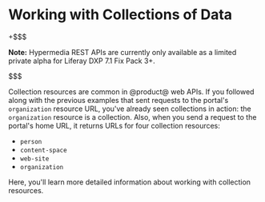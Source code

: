 # Working with Collections of Data [](id=working-with-collections-of-data)

+$$$

**Note:** Hypermedia REST APIs are currently only available as a limited private 
alpha for Liferay DXP 7.1 Fix Pack 3+. 

$$$

Collection resources are common in @product@ web APIs. If you followed along 
with the previous examples that sent requests to the portal's `organization` 
resource URL, you've already seen collections in action: the `organization`
resource is a collection. Also, when you send a request to the portal's home 
URL, it returns URLs for four collection resources: 

-   `person`
-   `content-space`
-   `web-site`
-   `organization` 

Here, you'll learn more detailed information about working with collection 
resources. 

